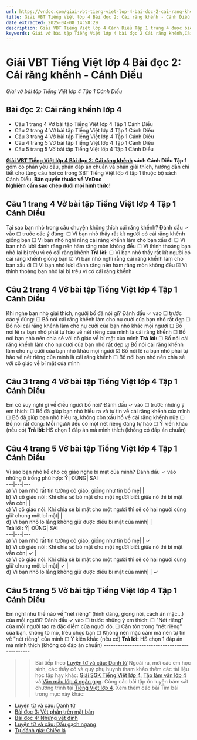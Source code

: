 ```yaml
---
url: https://vndoc.com/giai-vbt-tieng-viet-lop-4-bai-doc-2-cai-rang-khenh-canh-dieu-303343
title: Giải VBT Tiếng Việt lớp 4 Bài đọc 2: Cái răng khểnh - Cánh Diều - Giải vở bài tập Tiếng Việt lớp 4 Tập 1 Cánh Diều - VnDoc.com
date_extracted: 2025-04-08 14:58:29
description: Giải VBT Tiếng Việt lớp 4 Cánh Diều Tập 1 trang 4 được biên soạn nhằm giúp các em HS đạt kết quả tốt trong quá trình làm bài tập và học tập môn Tiếng Việt lớp 4.
keywords: Giải vở bài tập Tiếng Việt lớp 4 bài đọc 2 Cái răng khểnh,Cái răng khểnh lớp 4,Bài đọc 2 Cái răng khểnh lớp 4,Tập đọc Cái răng khểnh lớp 4,Đọc Cái răng khểnh lớp 4,giải bài Cái răng khểnh lớp 4,tiếng việt lớp 4 Cái răng khểnh,tiếng việt lớp 4,tiếng việt lớp 4 Cánh Diều,vở bài tập tiếng việt lớp 4,sách tiếng việt lớp 4,bài tập tiếng việt lớp 4,giải bài tập tiếng việt lớp 4,tiếng việt lớp 4 tập 1
---
```


# Giải VBT Tiếng Việt lớp 4 Bài đọc 2: Cái răng khểnh - Cánh Diều
 _Giải vở bài tập Tiếng Việt lớp 4 Tập 1 Cánh Diều_
## **Bài đọc 2: Cái răng khểnh lớp 4**
  * Câu 1 trang 4 Vở bài tập Tiếng Việt lớp 4 Tập 1 Cánh Diều
  * Câu 2 trang 4 Vở bài tập Tiếng Việt lớp 4 Tập 1 Cánh Diều
  * Câu 3 trang 4 Vở bài tập Tiếng Việt lớp 4 Tập 1 Cánh Diều
  * Câu 4 trang 5 Vở bài tập Tiếng Việt lớp 4 Tập 1 Cánh Diều
  * Câu 5 trang 5 Vở bài tập Tiếng Việt lớp 4 Tập 1 Cánh Diều

**[Giải VBT Tiếng Việt lớp 4 Bài đọc 2: Cái răng khểnh](<https://vndoc.com/giai-vbt-tieng-viet-lop-4-bai-doc-2-cai-rang-khenh-canh-dieu-303343>) sách Cánh Diều Tập 1** gồm có phần yêu cầu, phần đáp án chuẩn và phần giải thích, hướng dẫn chi tiết cho từng câu hỏi có trong SBT Tiếng Việt lớp 4 tập 1 thuộc bộ sách Cánh Diều.
**Bản quyền thuộc về VnDoc**   
**Nghiêm cấm sao chép dưới mọi hình thức\!**
## **Câu 1 trang 4 Vở bài tập Tiếng Việt lớp 4 Tập 1 Cánh Diều**
Tại sao bạn nhỏ trong câu chuyện không thích cái răng khểnh? Đánh dấu ✓ vào ☐ trước các ý đúng:
☐ Vì bạn nhỏ thấy rất kít người có cái răng khểnh giống bạn
☐ Vì bạn nhỏ nghĩ rằng cái răng khểnh làm cho bạn xấu đi
☐ Vì bạn nhỏ lười đánh răng nên hàm răng mòn không đều
☐ Vì thỉnh thoảng bạn nhỏ lại bị trêu vì có cái răng khểnh
**Trả lời:**
☐ Vì bạn nhỏ thấy rất kít người có cái răng khểnh giống bạn
☑ Vì bạn nhỏ nghĩ rằng cái răng khểnh làm cho bạn xấu đi
☐ Vì bạn nhỏ lười đánh răng nên hàm răng mòn không đều
☑ Vì thỉnh thoảng bạn nhỏ lại bị trêu vì có cái răng khểnh
## **Câu 2 trang 4 Vở bài tập Tiếng Việt lớp 4 Tập 1 Cánh Diều**
Khi nghe bạn nhỏ giải thích, người bố đã nói gì? Đánh dấu ✓ vào ☐ trước các ý đúng:
☐ Bố nói cái răng khểnh làm cho nụ cười của bạn nhỏ rất đẹp
☐ Bố nói cái răng khểnh làm cho nụ cười của bạn nhỏ khác mọi người
☐ Bố nói lẽ ra bạn nhỏ phải tự hào về nét riêng của mình là cái răng khểnh
☐ Bố nói bạn nhỏ nên chia sẻ với cô giáo về bí mật của mình
**Trả lời:**
☐ Bố nói cái răng khểnh làm cho nụ cười của bạn nhỏ rất đẹp
☑ Bố nói cái răng khểnh làm cho nụ cười của bạn nhỏ khác mọi người
☑ Bố nói lẽ ra bạn nhỏ phải tự hào về nét riêng của mình là cái răng khểnh
☐ Bố nói bạn nhỏ nên chia sẻ với cô giáo về bí mật của mình
## **Câu 3 trang 4 Vở bài tập Tiếng Việt lớp 4 Tập 1 Cánh Diều**
Em có suy nghĩ gì về điều người bố nói? Đánh dấu ✓ vào ☐ trước những ý em thích:
☐ Bố đã giúp bạn nhỏ hiểu ra và tự tin về cái răng khểnh của mình
☐ Bố đã giúp bạn nhỏ hiểu ra, không còn xấu hổ về cái răng khểnh nữa
☐ Bố nói rất đúng: Mỗi người đều có một nét riêng đáng tự hào
☐ Ý kiến khác \(nếu có\)
**Trả lời:** HS chọn 1 đáp án mà mình thích \(không có đáp án chuẩn\)
## **Câu 4 trang 5 Vở bài tập Tiếng Việt lớp 4 Tập 1 Cánh Diều**
Vì sao bạn nhỏ kể cho cô giáo nghe bí mật của mình? Đánh dấu ✓ vào những ô trống phù hợp:
Ý| ĐÚNG| SAI  
---|---|---  
a\) Vì bạn nhỏ rất tin tưởng cô giáo, giống như tin bố mẹ| |   
b\) Vì cô giáo nói: Khi chia sẻ bó mật cho một người biết giữa nó thì bí mật vẫn còn| |   
c\) Vì cô giáo nói: Khi chia sẻ bí mật cho một người thì sẽ có hai người cùng giữ chung một bí mật| |   
d\) Vì bạn nhỏ lo lắng không giữ được điều bí mật của mình| |   
**Trả lời:**
Ý| ĐÚNG| SAI  
---|---|---  
a\) Vì bạn nhỏ rất tin tưởng cô giáo, giống như tin bố mẹ| |  ✓   
b\) Vì cô giáo nói: Khi chia sẻ bó mật cho một người biết giữa nó thì bí mật vẫn còn|  ✓ |   
c\) Vì cô giáo nói: Khi chia sẻ bí mật cho một người thì sẽ có hai người cùng giữ chung một bí mật|  ✓ |   
d\) Vì bạn nhỏ lo lắng không giữ được điều bí mật của mình| |  ✓   
## **Câu 5 trang 5 Vở bài tập Tiếng Việt lớp 4 Tập 1 Cánh Diều**
Em nghĩ như thế nào về "nét riêng" \(hình dáng, giọng nói, cách ăn mặc...\) của mỗi người? Đánh dấu ✓ vào ☐ trước những ý em thích:
☐ "Nét riêng" của mỗi người tạo ra đặc điểm của người đó.
☐ Cần tôn trọng "nét riêng" của bạn, không tò mò, trêu chọc bạn
☐ Không nên mặc cảm mà nên tự tin về "nét riêng" của mình
☐ Ý kiến khác \(nếu có\)
**Trả lời:** HS chọn 1 đáp án mà mình thích \(không có đáp án chuẩn\)
\----------------------------------------------
>> Bài tiếp theo [Luyện từ và câu: Danh từ](<https://vndoc.com/giai-vbt-tieng-viet-lop-4-luyen-tu-va-cau-danh-tu-canh-dieu-303346>)
Ngoài ra, mời các em học sinh, các thầy cô và quý phụ huynh tham khảo thêm các tài liệu học tập hay khác: [Giải SGK Tiếng Việt lớp 4](<https://vndoc.com/tieng-viet-lop4>), [Tập làm văn lớp 4](<https://vndoc.com/tap-lam-van-lop4>) và [Văn mẫu lớp 4 ngắn gọn](<https://vndoc.com/van-mieu-ta-lop4>). Cùng các bài tập ôn luyện bám sát chương trình tại [Tiếng Việt lớp 4](<https://vndoc.com/tieng-viet-lop4>).
Xem thêm các bài Tìm bài trong mục này khác:
  * [Luyện từ và câu: Danh từ](</giai-vbt-tieng-viet-lop-4-luyen-tu-va-cau-danh-tu-canh-dieu-303346>)
  * [Bài đọc 3: Vệt phấn trên mặt bàn](</giai-vbt-tieng-viet-lop-4-bai-doc-3-vet-phan-tren-mat-ban-canh-dieu-303351>)
  * [Bài đọc 4: Những vết đinh](</giai-vbt-tieng-viet-lop-4-bai-doc-4-nhung-vet-dinh-canh-dieu-303352>)
  * [Luyện từ và câu: Dấu gạch ngang](</giai-vbt-tieng-viet-lop-4-luyen-tu-va-cau-dau-gach-ngang-canh-dieu-303353>)
  * [Tự đánh giá: Chiếc lá](</giai-vbt-tieng-viet-lop-4-tu-danh-gia-chiec-la-canh-dieu-303356>)

